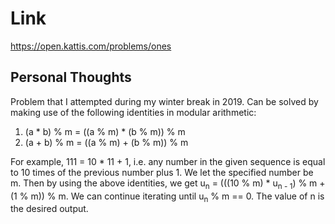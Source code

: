 # Link

https://open.kattis.com/problems/ones

## Personal Thoughts

Problem that I attempted during my winter break in 2019. Can be solved by making use of the following identities in modular arithmetic:

1. (a * b) % m = ((a % m) * (b % m)) % m
2. (a + b) % m = ((a % m) + (b % m)) % m

For example, 111 = 10 * 11 + 1, i.e. any number in the given sequence is equal to 10 times of the previous number plus 1. We let the specified number be m. Then by using the above identities, we get u<sub>n</sub> = (((10 % m) * u<sub>n - 1</sub>) % m + (1 % m)) % m. We can continue iterating until u<sub>n</sub> % m == 0. The value of n is the desired output.

